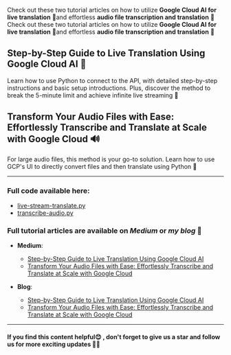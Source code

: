 
Check out these two tutorial articles on how to utilize **Google Cloud AI for live translation** 🚀and effortless **audio file transcription and translation** 🌟Check out these two tutorial articles on how to utilize **Google Cloud AI for live translation** 🚀and effortless **audio file transcription and translation** 🌟



## Step-by-Step Guide to Live Translation Using Google Cloud AI 🎤

Learn how to use Python to connect to the API, with detailed step-by-step instructions and basic setup introductions. Plus, discover the method to break the 5-minute limit and achieve infinite live streaming 🙌

## Transform Your Audio Files with Ease: Effortlessly Transcribe and Translate at Scale with Google Cloud 🔊

For large audio files, this method is your go-to solution. Learn how to use GCP's UI to directly convert files and then translate using Python 🤖

------------
### Full code available here:
- [ live-stream-translate.py](https://github.com/mimi-030/GCP-translation-API-Demo/blob/main/live-stream-translate.py " live-stream-translate.py")
- [transcribe-audio.py](https://github.com/mimi-030/GCP-translation-API-Demo/blob/main/transcribe-audio.py "transcribe-audio.py")


### Full tutorial articles are available on *Medium* or *my blog* 📝
- **Medium**:
    - [Step-by-Step Guide to Live Translation Using Google Cloud AI](https://medium.com/@a102302301_23985/step-by-step-guide-to-live-translation-using-google-cloud-ai-dc21fc508540 "Step-by-Step Guide to Live Translation Using Google Cloud AI")
	- [Transform Your Audio Files with Ease: Effortlessly Transcribe and Translate at Scale with Google Cloud](https://medium.com/@a102302301_23985/transform-your-audio-files-with-ease-effortlessly-transcribe-and-translate-at-scale-with-google-732a4056d99d "Transform Your Audio Files with Ease: Effortlessly Transcribe and Translate at Scale with Google Cloud")

- **Blog**:
	- [Step-by-Step Guide to Live Translation Using Google Cloud AI](http://localhost:4000/2023/03/25/gcp-speech/ "Step-by-Step Guide to Live Translation Using Google Cloud AI")
	- [Transform Your Audio Files with Ease: Effortlessly Transcribe and Translate at Scale with Google Cloud](http://localhost:4000/2023/03/25/Google-Cloud/ "Transform Your Audio Files with Ease: Effortlessly Transcribe and Translate at Scale with Google Cloud")

------------
#### If you find this content helpful😊 , don't forget to give us a star and follow us for more exciting updates 🌟😊




